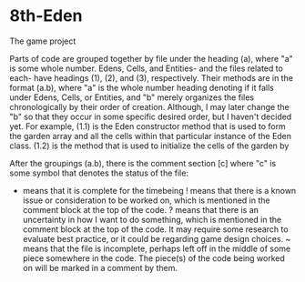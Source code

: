 # 8th-Eden
The game project

  Parts of code are grouped together by file under the heading (a), where "a" is some whole number.
Edens, Cells, and Entities- and the files related to each- have headings (1), (2), and (3), respectively.
Their methods are in the format (a.b), where "a" is the whole number heading denoting if it falls under Edens, Cells, or Entities,
and "b" merely organizes the files chronologically by their order of creation. Although, I may later change the "b" so that they occur
in some specific desired order, but I haven't decided yet.
  For example, (1.1) is the Eden constructor method that is used to form the garden array and all the cells within that particular
instance of the Eden class. (1.2) is the method that is used to initialize the cells of the garden by 

  After the groupings (a.b), there is the comment section [c] where "c" is some symbol that denotes the status of the file:
* means that it is complete for the timebeing
! means that there is a known issue or consideration to be worked on, which is mentioned in the comment block at the top of the code.
? means that there is an uncertainty in how I want to do something, which is mentioned in the comment block at the top of the code.
  It may require some research to evaluate best practice, or it could be regarding game design choices.
~ means that the file is incomplete, perhaps left off in the middle of some piece somewhere in the code. The piece(s) of the code being
  worked on will be marked in a comment by them.
